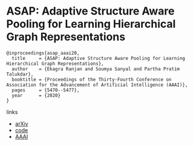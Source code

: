 # ASAP: Adaptive Structure Aware Pooling for Learning Hierarchical Graph Representations

```
@inproceedings{asap_aaai20,
  title     = {ASAP: Adaptive Structure Aware Pooling for Learning Hierarchical Graph Representations},
  author    = {Ekagra Ranjan and Soumya Sanyal and Partha Pratim Talukdar},
  booktitle = {Proceedings of the Thirty-Fourth Conference on Association for the Advancement of Artificial Intelligence (AAAI)},
  pages	    = {5470--5477},
  year      = {2020}
}
```

links
- [arXiv](https://arxiv.org/abs/1911.07979)
- [code](https://github.com/malllabiisc/ASAP)
- [AAAI](https://aaai.org/ojs/index.php/AAAI/article/view/5997)